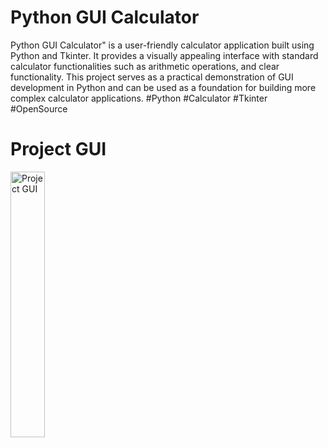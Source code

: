 # Python GUI Calculator
Python GUI Calculator" is a user-friendly calculator application built using Python and Tkinter. It provides a visually appealing interface with standard calculator functionalities such as arithmetic operations, and clear functionality. This project serves as a practical demonstration of GUI development in Python and can be used as a foundation for building more complex calculator applications. #Python #Calculator #Tkinter #OpenSource

# Project GUI

<img src="https://github.com/akgaur12/Python_GUI_Calculator/assets/134853842/232c6088-b1d7-433e-a78a-959c59c019af)" alt="Project GUI" width='33%'>
